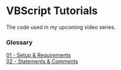 # VBScript Tutorials
The code used in my upcoming video series.

### Glossary
[01 - Setup & Requirements](code/tutorial_01.vbs)  
[02 - Statements & Comments](code/tutorial_02.vbs)  
